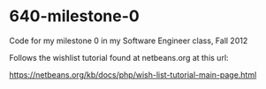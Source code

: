 640-milestone-0
===============

Code for my milestone 0 in my Software Engineer class, Fall 2012

Follows the wishlist tutorial found at netbeans.org at this url: 

https://netbeans.org/kb/docs/php/wish-list-tutorial-main-page.html
